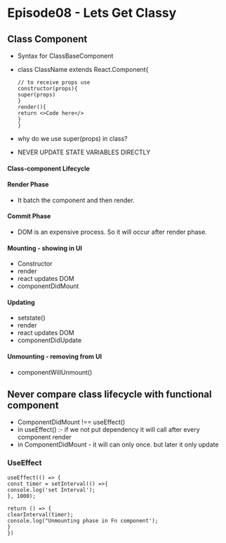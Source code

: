 # Episode08 - Lets Get Classy

## Class Component

- Syntax for ClassBaseComponent

- class ClassName extends React.Component{

  ```
  // to receive props use
  constructor(props){
  super(props)
  }
  render(){
  return <>Code here</>
  }
  }
  ```

- why do we use super(props) in class?
- NEVER UPDATE STATE VARIABLES DIRECTLY

#### Class-component Lifecycle

#### Render Phase

- It batch the component and then render.

#### Commit Phase

- DOM is an expensive process. So it will occur after render phase.

#### Mounting - showing in UI

- Constructor
- render
- react updates DOM
- componentDidMount

#### Updating

- setstate()
- render
- react updates DOM
- componentDidUpdate

#### Unmounting - removing from UI

- componentWillUnmount()

## Never compare class lifecycle with functional component

- ComponentDidMount !== useEffect()
- in useEffect() :- if we not put dependency it will call after every component render
- in ComponentDidMount - it will can only once. but later it only update

### UseEffect

```
useEffect(() => {
const timer = setInterval(() =>{
console.log('set Interval');
}, 1000);

return () => {
clearInterval(timer);
console.log("Unmounting phase in Fn component');
}
})
```
